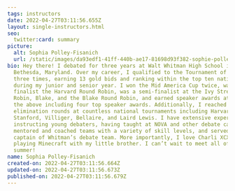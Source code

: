 ```yaml
---
tags: instructors
date: 2022-04-27T03:11:56.655Z
layout: single-instructors.html
seo:
  twitter:card: summary
picture:
  alt: Sophia Polley-Fisanich
  url: /static/images/da93edf1-41ff-440b-ae17-81698d93f382-sophie-polley-fisanich.jpeg
bio: Hey there! I debated for three years at Walt Whitman High School in
  Bethesda, Maryland. Over my career, I qualified to the Tournament of Champions
  three times, earning 13 gold bids and ranking within the top ten nationally
  during my junior and senior year. I won the Mid America Cup twice, was a
  finalist the Harvard Round Robin, was a semi-finalist at the Ivy Street Round
  Robin, Blake, and the Blake Round Robin, and earned speaker awards at all of
  the above including four top speaker awards. Additionally, I reached late
  elimination rounds at countless national tournaments including Harvard,
  Stanford, Villiger, Bellaire, and Laird Lewis. I have extensive experience
  instructing young debaters, having taught at NOVA and other debate camps,
  mentored and coached teams with a variety of skill levels, and served as the
  captain of Whitman’s debate team. More importantly, I love Charli XCX and
  playing Minecraft with my little brother. I can’t wait to meet all of you this
  summer!
name: Sophia Polley-Fisanich
created-on: 2022-04-27T03:11:56.664Z
updated-on: 2022-04-27T03:11:56.673Z
published-on: 2022-04-27T03:11:56.679Z
---
```

